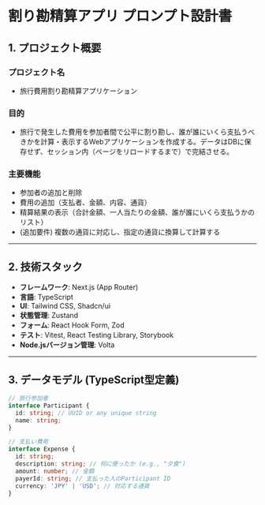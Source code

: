 # 割り勘精算アプリ プロンプト設計書

## 1. プロジェクト概要

### プロジェクト名
- 旅行費用割り勘精算アプリケーション

### 目的
- 旅行で発生した費用を参加者間で公平に割り勘し、誰が誰にいくら支払うべきかを計算・表示するWebアプリケーションを作成する。データはDBに保存せず、セッション内（ページをリロードするまで）で完結させる。

### 主要機能
- 参加者の追加と削除
- 費用の追加（支払者、金額、内容、通貨）
- 精算結果の表示（合計金額、一人当たりの金額、誰が誰にいくら支払うかのリスト）
- (追加要件) 複数の通貨に対応し、指定の通貨に換算して計算する

---

## 2. 技術スタック

- **フレームワーク**: Next.js (App Router)
- **言語**: TypeScript
- **UI**: Tailwind CSS, Shadcn/ui
- **状態管理**: Zustand
- **フォーム**: React Hook Form, Zod
- **テスト**: Vitest, React Testing Library, Storybook
- **Node.jsバージョン管理**: Volta

---

## 3. データモデル (TypeScript型定義)

```typescript
// 旅行参加者
interface Participant {
  id: string; // UUID or any unique string
  name: string;
}

// 支払い費用
interface Expense {
  id: string;
  description: string; // 何に使ったか (e.g., "夕食")
  amount: number; // 金額
  payerId: string; // 支払った人のParticipant ID
  currency: 'JPY' | 'USD'; // 対応する通貨
}